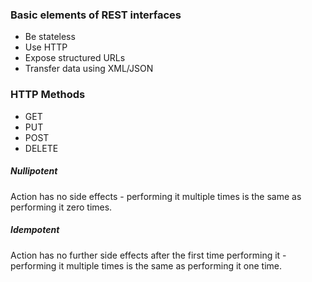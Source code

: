 ### Basic elements of REST interfaces ###
- Be stateless
- Use HTTP
- Expose structured URLs
- Transfer data using XML/JSON

### HTTP Methods ###
- GET
- PUT
- POST
- DELETE

##### Nullipotent #####
Action has no side effects - performing it multiple times is the same as performing it zero times.

##### Idempotent #####
Action has no further side effects after the first time performing it - performing it multiple times is the same as performing it one time.
